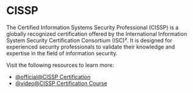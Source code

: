 # CISSP

The Certified Information Systems Security Professional (CISSP) is a globally recognized certification offered by the International Information System Security Certification Consortium (ISC)². It is designed for experienced security professionals to validate their knowledge and expertise in the field of information security.

Visit the following resources to learn more:

- [@official@CISSP Certification](https://www.isc2.org/certifications/cissp)
- [@video@CISSP Certification Course](https://www.youtube.com/watch?v=M1_v5HBVHWo)